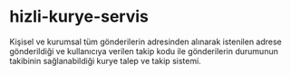 # hizli-kurye-servis
 Kişisel ve kurumsal tüm gönderilerin adresinden alınarak istenilen adrese gönderildiği ve kullanıcıya verilen takip kodu ile gönderilerin durumunun takibinin sağlanabildiği  kurye talep ve takip sistemi.
